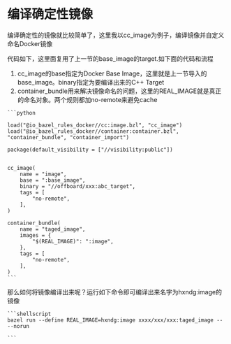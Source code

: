 # 编译确定性镜像

编译确定性的镜像就比较简单了，这里我以cc\_image为例子，编译镜像并自定义命名Docker镜像

代码如下，这里面复用了上一节的base\_image的target.如下面的代码和流程

1. cc\_image的base指定为Docker Base Image，这里就是上一节导入的base\_image。binary指定为要编译出来的C++ Target
2. container\_bundle用来解决镜像命名的问题，这里的REAL\_IMAGE就是真正的命名对象。两个规则都加no-remote来避免cache

````
```python

load("@io_bazel_rules_docker//cc:image.bzl", "cc_image")
load("@io_bazel_rules_docker//container:container.bzl", "container_bundle", "container_import")

package(default_visibility = ["//visibility:public"])


cc_image(
    name = "image",
    base = ":base_image",
    binary = "//offboard/xxx:abc_target",
    tags = [
        "no-remote",
    ],
)

container_bundle(
    name = "taged_image",
    images = {
        "$(REAL_IMAGE)": ":image",
    },
    tags = [
        "no-remote",
    ],
)
```
````



那么如何将镜像编译出来呢？运行如下命令即可编译出来名字为hxndg:image的镜像

````
```shellscript
bazel run --define REAL_IMAGE=hxndg:image xxxx/xxx/xxx:taged_image -- --norun

```
````

